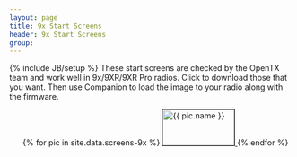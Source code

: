 ```yaml
---
layout: page
title: 9x Start Screens 
header: 9x Start Screens
group:
---
```

{% include JB/setup %}
These start screens are checked by the OpenTX team and work well in 9x/9XR/9XR Pro radios.  Click to download those that you want. Then use Companion to load the image to your radio along with the firmware.

<ul>
{% for pic in site.data.screens-9x %}
<a href="assets/images/screens-9x/{{ pic.name }}" download="{{ pic.name }}" title="{{ pic.name }}">
   <img src="assets/images/screens-9x/{{ pic.name }}" alt="{{ pic.name }}" style="border:1px solid black" width="128" height="64" />
</a> 
{% endfor %}
</ul>
